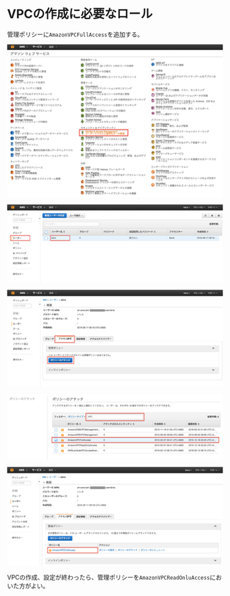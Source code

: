 # VPCの作成に必要なロール

管理ポリシーに`AmazonVPCFullAccess`を追加する。

![](/img/vpc/permission001.png)

![](/img/vpc/permission002.png)

![](/img/vpc/permission003.png)

![](/img/vpc/permission004.png)

![](/img/vpc/permission005.png)

VPCの作成、設定が終わったら、管理ポリシーを`AmazonVPCReadOnluAccess`においた方がよい。
